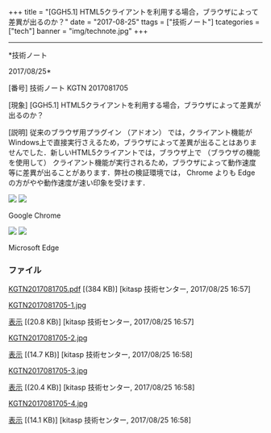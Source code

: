 ﻿+++
title = "[GGH5.1] HTML5クライアントを利用する場合，ブラウザによって差異が出るのか？"
date = "2017-08-25"
ttags = ["技術ノート"]
tcategories = ["tech"]
banner = "img/technote.jpg"
+++

-----------------------------------------------------------------------------------------------------------------------------

*技術ノート

2017/08/25*


[番号]
技術ノート KGTN 2017081705

[現象]
[GGH5.1]
HTML5クライアントを利用する場合，ブラウザによって差異が出るのか？

[説明]
従来のブラウザ用プラグイン （アドオン）
では，クライアント機能がWindows上で直接実行さえるため，ブラウザによって差異が出ることはありませんでした．新しいHTML5クライアントでは，ブラウザ上で
（ブラウザの機能を使用して）
クライアント機能が実行されるため，ブラウザによって動作速度等に差異が出ることがあります．弊社の検証環境では，
Chrome よりも Edge の方がやや動作速度が速い印象を受けます．

![](http://techreport.kitasp.net/attachments/download/3793/KGTN2017081705-1.jpg)
![](http://techreport.kitasp.net/attachments/download/3794/KGTN2017081705-2.jpg)

Google Chrome

![](http://techreport.kitasp.net/attachments/download/3795/KGTN2017081705-3.jpg)
![](http://techreport.kitasp.net/attachments/download/3796/KGTN2017081705-4.jpg)

Microsoft Edge


### ファイル

 
 


[KGTN2017081705.pdf](http://techreport.kitasp.net/attachments/download/3792/KGTN2017081705.pdf)
 [(384 KB)] [kitasp 技術センター, 2017/08/25
16:57]

[KGTN2017081705-1.jpg](http://techreport.kitasp.net/attachments/download/3793/KGTN2017081705-1.jpg)

[表示](http://techreport.kitasp.net/attachments/3793/KGTN2017081705-1.jpg "表示")
 [(20.8 KB)] [kitasp 技術センター, 2017/08/25
16:57]

[KGTN2017081705-2.jpg](http://techreport.kitasp.net/attachments/download/3794/KGTN2017081705-2.jpg)

[表示](http://techreport.kitasp.net/attachments/3794/KGTN2017081705-2.jpg "表示")
 [(14.7 KB)] [kitasp 技術センター, 2017/08/25
16:58]

[KGTN2017081705-3.jpg](http://techreport.kitasp.net/attachments/download/3795/KGTN2017081705-3.jpg)

[表示](http://techreport.kitasp.net/attachments/3795/KGTN2017081705-3.jpg "表示")
 [(20.4 KB)] [kitasp 技術センター, 2017/08/25
16:58]

[KGTN2017081705-4.jpg](http://techreport.kitasp.net/attachments/download/3796/KGTN2017081705-4.jpg)

[表示](http://techreport.kitasp.net/attachments/3796/KGTN2017081705-4.jpg "表示")
 [(14.1 KB)] [kitasp 技術センター, 2017/08/25
16:58]


 


 

